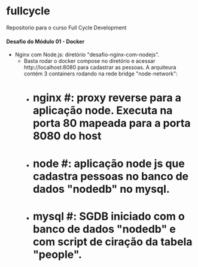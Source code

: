 # fullcycle
Repositorio para o curso Full Cycle Development

#### Desafio do Módulo 01 - Docker ###
- Nginx com Node.js: diretório "desafio-nginx-com-nodejs". 
    * Basta rodar o docker compose no diretório e acessar http://localhost:8080 para cadastrar as pessoas. A arquiteura contém 3 containers rodando na rede       bridge "node-network":
      - # nginx #: proxy reverse para a aplicação node. Executa na porta 80 mapeada para a porta 8080 do host
      - # node #: aplicação node js que cadastra pessoas no banco de dados "nodedb" no mysql.
      - # mysql #: SGDB iniciado com o banco de dados "nodedb" e com script de ciração da tabela "people".



